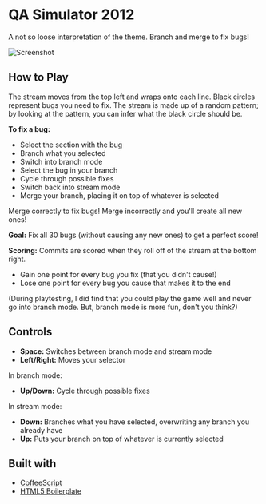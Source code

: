 QA Simulator 2012
==================

A not so loose interpretation of the theme. Branch and merge to fix bugs!

![Screenshot](http://doowttam.com/game-off-2012/opener-anno.png)

How to Play
------------------

The stream moves from the top left and wraps onto each line. Black circles represent bugs you need to fix. The stream is made up of a random pattern; by looking at the pattern, you can infer what the black circle should be.

**To fix a bug:**

 * Select the section with the bug
 * Branch what you selected
 * Switch into branch mode
 * Select the bug in your branch
 * Cycle through possible fixes
 * Switch back into stream mode
 * Merge your branch, placing it on top of whatever is selected

Merge correctly to fix bugs! Merge incorrectly and you'll create all new ones!

**Goal:** Fix all 30 bugs (without causing any new ones) to get a perfect score!

**Scoring:** Commits are scored when they roll off of the stream at the bottom right.

 * Gain one point for every bug you fix (that you didn't cause!)
 * Lose one point for every bug you cause that makes it to the end

(During playtesting, I did find that you could play the game well and never go into branch mode. But, branch mode is more fun, don't you think?)

Controls
-------------------


 * **Space:** Switches between branch mode and stream mode
 * **Left/Right:** Moves your selector

In branch mode:

 * **Up/Down:** Cycle through possible fixes

In stream mode:

 * **Down:** Branches what you have selected, overwriting any branch you already have
 * **Up:** Puts your branch on top of whatever is currently selected

Built with
--------------

* [CoffeeScript](https://github.com/jashkenas/coffee-script)
* [HTML5 Boilerplate](https://github.com/h5bp/html5-boilerplate)
